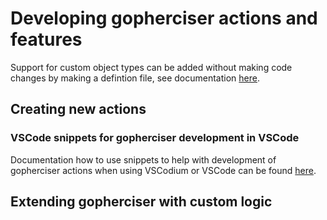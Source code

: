 # Developing gopherciser actions and features

Support for custom object types can be added without making code changes by making a defintion file, see documentation [here](https://github.com/qlik-oss/gopherciser/wiki/sense-object-definitions).

## Creating new actions

<!-- TODO -->

### VSCode snippets for gopherciser development in VSCode

Documentation how to use snippets to help with development of gopherciser actions when using VSCodium or VSCode can be found [here](./docs/vscode/Readme.md).

## Extending gopherciser with custom logic

<!-- TODO -->
